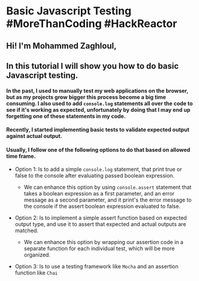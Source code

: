 
# Basic Javascript Testing #MoreThanCoding #HackReactor

## Hi! I'm Mohammed Zaghloul,

## In this tutorial I will show you how to do basic Javascript testing.

#### In the past, I used to manually test my web applications on the browser, but as my projects grow bigger this process become a big time consuming. I also used to add `console.log` statements all over the code to see if it's working as expected, unfortunately by doing that I may end up forgetting one of these statements in my code.

#### Recently, I started implementing basic tests to validate expected output against actual output.

#### Usually, I follow one of the following options to do that based on allowed time frame.
- Option 1: Is to add a simple `console.log` statement, that print true or false to the console after evaluating passed boolean expression.

  - We can enhance this option by using `console.assert` statement that takes a boolean expression as a first parameter, and an error message as a second parameter, and it print's the error message to the console if the assert boolean expression evaluated to false.

- Option 2: Is to implement a simple assert function based on expected output type, and use it to assert that expected and actual outputs are matched.

  - We can enhance this option by wrapping our assertion code in a separate function for each individual test, which will be more organized.

- Option 3: Is to use a testing framework like `Mocha` and an assertion function like `Chai` 

 





